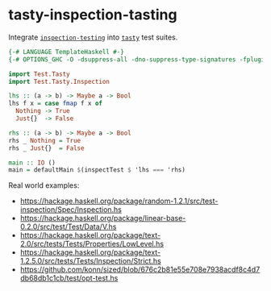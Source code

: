 # tasty-inspection-tasting

Integrate [`inspection-testing`](http://hackage.haskell.org/package/inspection-testing)
into [`tasty`](http://hackage.haskell.org/package/tasty) test suites.

```haskell
{-# LANGUAGE TemplateHaskell #-}
{-# OPTIONS_GHC -O -dsuppress-all -dno-suppress-type-signatures -fplugin=Test.Tasty.Inspection.Plugin #-}

import Test.Tasty
import Test.Tasty.Inspection

lhs :: (a -> b) -> Maybe a -> Bool
lhs f x = case fmap f x of
  Nothing -> True
  Just{}  -> False

rhs :: (a -> b) -> Maybe a -> Bool
rhs _ Nothing = True
rhs _ Just{}  = False

main :: IO ()
main = defaultMain $(inspectTest $ 'lhs === 'rhs)
```

Real world examples:

* https://hackage.haskell.org/package/random-1.2.1/src/test-inspection/Spec/Inspection.hs
* https://hackage.haskell.org/package/linear-base-0.2.0/src/test/Test/Data/V.hs
* https://hackage.haskell.org/package/text-2.0/src/tests/Tests/Properties/LowLevel.hs
* https://hackage.haskell.org/package/text-1.2.5.0/src/tests/Tests/Inspection/Strict.hs
* https://github.com/konn/sized/blob/676c2b81e55e708e7938acdf8c4d7db68db1c1cb/test/opt-test.hs
